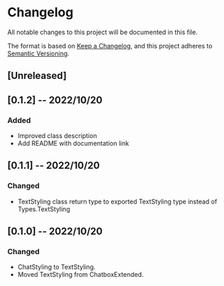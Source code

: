 # Changelog
All notable changes to this project will be documented in this file.

The format is based on [Keep a Changelog](https://keepachangelog.com/en/1.0.0/),
and this project adheres to [Semantic Versioning](https://semver.org/spec/v2.0.0.html).

## [Unreleased]

## [0.1.2] -- 2022/10/20
### Added
- Improved class description
- Add README with documentation link
## [0.1.1] -- 2022/10/20
### Changed
- TextStyling class return type to exported TextStyling type instead of Types.TextStyling

## [0.1.0] -- 2022/10/20
### Changed
- ChatStyling to TextStyling.
- Moved TextStyling from ChatboxExtended.